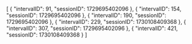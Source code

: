[
    {
        "intervalID": 91,
        "sessionID": 1729695402096
    },
    {
        "intervalID": 154,
        "sessionID": 1729695402096
    },
    {
        "intervalID": 190,
        "sessionID": 1729695402096
    },
    {
        "intervalID": 229,
        "sessionID": 1730108409368
    },
    {
        "intervalID": 307,
        "sessionID": 1729695402096
    },
    {
        "intervalID": 421,
        "sessionID": 1730108409368
    }
]